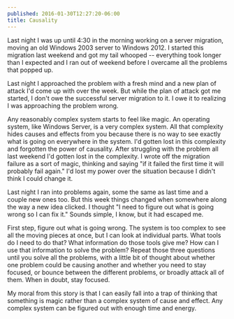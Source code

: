 ```yaml
---
published: 2016-01-30T12:27:20-06:00
title: Causality
---
```

Last night I was up until 4:30 in the morning working on a server migration, moving an old Windows 2003 server to Windows 2012. I started this migration last weekend and got my tail whooped -- everything took longer than I expected and I ran out of weekend before I overcame all the problems that popped up.

Last night I approached the problem with a fresh mind and a new plan of attack I'd come up with over the week. But while the plan of attack got me started, I don't owe the successful server migration to it. I owe it to realizing I was approaching the problem wrong.

Any reasonably complex system starts to feel like magic. An operating system, like Windows Server, is a very complex system. All that complexity hides causes and effects from you because there is no way to see exactly what is going on everywhere in the system. I'd gotten lost in this complexity and forgotten the power of causality. After struggling with the problem all last weekend I'd gotten lost in the complexity. I wrote off the migration failure as a sort of magic, thinking and saying "if it failed the first time it will probably fail again." I'd lost my power over the situation because I didn't think I could change it.

Last night I ran into problems again, some the same as last time and a couple new ones too. But this week things changed when somewhere along the way a new idea clicked. I thought "I need to figure out what is going wrong so I can fix it." Sounds simple, I know, but it had escaped me.

First step, figure out what is going wrong. The system is too complex to see all the moving pieces at once, but I can look at individual parts. What tools do I need to do that? What information do those tools give me? How can I use that information to solve the problem? Repeat those three questions until you solve all the problems, with a little bit of thought about whether one problem could be causing another and whether you need to stay focused, or bounce between the different problems, or broadly attack all of them. When in doubt, stay focused.

My moral from this story is that I can easily fall into a trap of thinking that something is magic rather than a complex system of cause and effect. Any complex system can be figured out with enough time and energy.